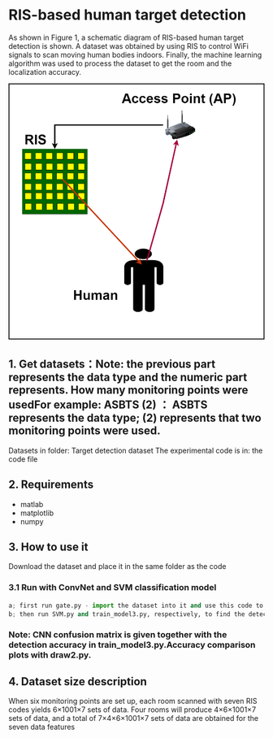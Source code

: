 #  RIS-based human target detection
 As shown in Figure 1, a schematic diagram of RIS-based human target detection is shown. A dataset was obtained by using RIS to control WiFi signals to scan moving human bodies indoors. Finally, the machine learning algorithm was used to process the dataset to get the room and the localization accuracy.
 <div align=center>
<img src="fig1.png"> 
</div>

## 1. Get datasets：Note: the previous part represents the data type and the numeric part represents. How many monitoring points were usedFor example: ASBTS (2) ： ASBTS represents the data type; (2) represents that two monitoring points were used.
Datasets in folder: Target detection dataset
The experimental code is in: the code file
## 2. Requirements
- matlab
- matplotlib
- numpy 
## 3. How to use it
Download the dataset and place it in the same folder as the code

### 3.1 Run with ConvNet and SVM classification model
```python 
a; first run gate.py - import the dataset into it and use this code to partition the dataset
b; then run SVM.py and train_model3.py, respectively, to find the detection accuracy.
```
### Note: CNN confusion matrix is given together with the detection accuracy in train_model3.py.Accuracy comparison plots with draw2.py.

## 4. Dataset size description
When six monitoring points are set up, each room scanned with seven RIS codes yields 6×1001×7 sets of data. Four rooms will produce 4×6×1001×7 sets of data, and a total of 7×4×6×1001×7 sets of data are obtained for the seven data features
